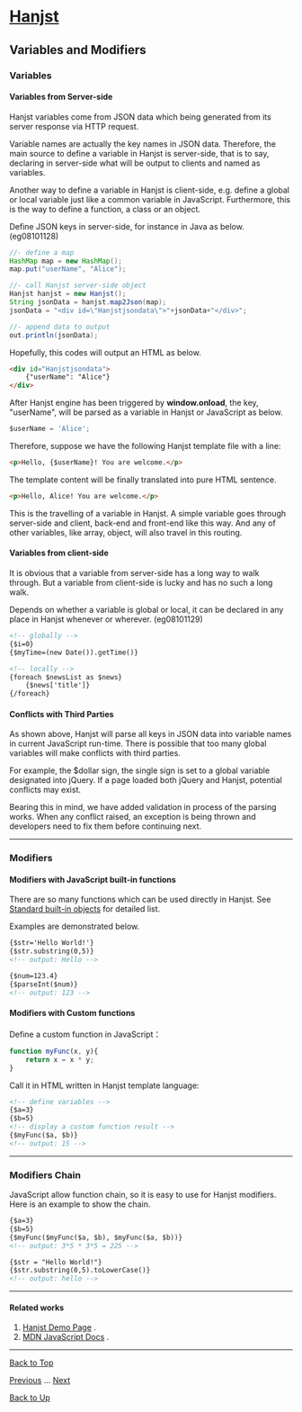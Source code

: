 # [Hanjst](/hanjst/index)
## Variables and Modifiers
### Variables

#### Variables from Server-side
Hanjst variables come from JSON data which being generated from its server response via HTTP request.

Variable names are actually the key names in JSON data. Therefore, the main source to define a variable in Hanjst is server-side, that is to say, declaring in server-side what will be output to clients and named as variables.

Another way to define a variable in Hanjst is client-side, e.g. define a global or local variable just like a common variable in JavaScript. Furthermore, this is the way to define a function, a class or an object.

Define JSON keys in server-side, for instance in Java as below. (eg08101128)

```java
//- define a map
HashMap map = new HashMap();
map.put("userName", "Alice");

//- call Hanjst server-side object
Hanjst hanjst = new Hanjst();
String jsonData = hanjst.map2Json(map);
jsonData = "<div id=\"Hanjstjsondata\">"+jsonData+"</div>";

//- append data to output
out.println(jsonData);
```

Hopefully, this codes will output an HTML as below.

```html
<div id="Hanjstjsondata">
	{"userName": "Alice"}
</div>
```
After Hanjst engine has been triggered by **window.onload**,  the key,  "userName", will be parsed as a variable in Hanjst or JavaScript as below.

```javascript
$userName = 'Alice';
```

Therefore, suppose we have the following Hanjst template file with a line:

```html
<p>Hello, {$userName}! You are welcome.</p>
```
The template content will be finally translated into pure HTML sentence.

```html
<p>Hello, Alice! You are welcome.</p>
```

This is the travelling of a variable in Hanjst.
A simple variable goes through server-side and client, back-end and front-end like this way. And any of other variables, like array, object, will also travel in this routing. 

#### Variables from client-side

It is obvious that a variable  from server-side has a long way to walk through. But a variable from client-side is lucky and has no such a long walk.

Depends on whether a variable is global or local, it can be declared in any place in Hanjst whenever or wherever. (eg08101129)

```html
<!-- globally -->
{$i=0}
{$myTime=(new Date()).getTime()}

<!-- locally -->
{foreach $newsList as $news}
	{$news['title']}
{/foreach}
```
#### Conflicts with Third Parties

As shown above, Hanjst will parse all keys in JSON data into variable names in current JavaScript run-time. There is possible that too many global variables will make conflicts with third parties.

For example, the $dollar sign, the single sign is set to a global variable designated into jQuery. If a page loaded both jQuery and Hanjst, potential conflicts may exist.

Bearing this in mind, we have added validation in process of the parsing works. When any conflict raised, an exception is being thrown and developers need to fix them before continuing next.

---
### Modifiers

#### Modifiers with JavaScript built-in functions

There are so many functions which can be used directly in Hanjst.
See [Standard built-in objects](https://developer.mozilla.org/en-US/docs/Web/JavaScript/Reference/Global_Objects) for detailed list.

Examples are demonstrated below.

```html
{$str='Hello World!'}
{$str.substring(0,5)}
<!-- output: Hello -->

{$num=123.4}
{$parseInt($num)}
<!-- output: 123 -->

```
 
#### Modifiers with Custom functions

Define a custom function in JavaScript：
```javascript
function myFunc(x, y){
	return x = x * y;
}
```
Call it in HTML written in Hanjst template language:
```html
<!-- define variables -->
{$a=3}
{$b=5}
<!-- display a custom function result -->
{$myFunc($a, $b)}
<!-- output: 15 -->
```

---
### Modifiers Chain

JavaScript allow function chain, so it is easy to use for Hanjst modifiers.
Here is an example to show the chain.

```html
{$a=3}
{$b=5}
{$myFunc($myFunc($a, $b), $myFunc($a, $b))}
<!-- output: 3*5 * 3*5 = 225 -->

{$str = "Hello World!"}
{$str.substring(0,5).toLowerCase()}
<!-- output: hello -->
```

---

#### Related works

1. [Hanjst Demo Page](https://ufqi.com/dev/hanjst/) .
2. [MDN JavaScript Docs](https://developer.mozilla.org/en-US/docs/Web/JavaScript/Reference/Global_Objects) .

----
[Back to Top](/hanjst/hanjst-variable)

[Previous](./hanjst-syntax) ... [Next](./hanjst-function)

[Back to Up](/hanjst/index)

<!--stackedit_data:
eyJoaXN0b3J5IjpbNzE0ODkwMTU3LDE2MjQ3Njk0MywxNjU1Nz
Y0MjcxLDEzMzg0Njk1MjYsLTcyNjg0NjE1NCwxMzE0MTM1NDY0
LDg1MTA0ODYxM119
-->